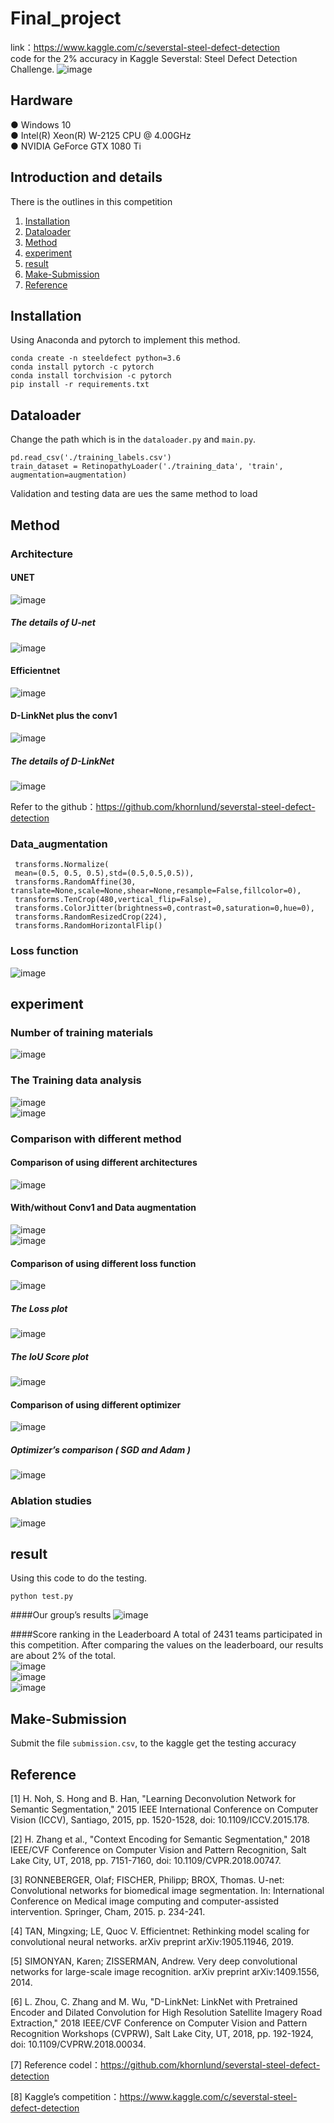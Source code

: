 # Final_project
link：https://www.kaggle.com/c/severstal-steel-defect-detection <br>
code for the 2% accuracy in Kaggle Severstal: Steel Defect Detection Challenge.
![image](https://github.com/eddieczc/Image-Processing-via-deep-learning/blob/master/Final_project/images/example.PNG) <br> 
## Hardware
● Windows 10 <br>
● Intel(R) Xeon(R) W-2125 CPU @ 4.00GHz <br>
● NVIDIA GeForce GTX 1080 Ti <br>

## Introduction and details
There is the outlines in this competition <br>
1. [Installation](#Installation) <br>
2. [Dataloader](#Dataloader) <br>
3. [Method](#Model) <br>
4. [experiment](#experiment) <br>
5. [result](#result) <br>
6. [Make-Submission](#Make-Submission) <br>
7. [Reference](#Reference) <br>

## Installation
Using Anaconda and pytorch to implement this method.

    conda create -n steeldefect python=3.6
    conda install pytorch -c pytorch
    conda install torchvision -c pytorch
    pip install -r requirements.txt
    

## Dataloader
Change the path which is in the `dataloader.py` and `main.py`.
    
    pd.read_csv('./training_labels.csv')
    train_dataset = RetinopathyLoader('./training_data', 'train', augmentation=augmentation)
Validation and testing data are ues the same method to load <br>

## Method
### Architecture
#### UNET
![image](https://github.com/eddieczc/Image-Processing-via-deep-learning/blob/master/Final_project/images/UNET.png) <br> 
##### The details of U-net
![image](https://github.com/eddieczc/Image-Processing-via-deep-learning/blob/master/Final_project/images/layer.PNG) <br> 
#### Efficientnet 
![image](https://github.com/eddieczc/Image-Processing-via-deep-learning/blob/master/Final_project/images/eff_1.png) <br> 
#### D-LinkNet plus the conv1
![image](https://github.com/eddieczc/Image-Processing-via-deep-learning/blob/master/Final_project/images/over.PNG) <br> 
##### The details of D-LinkNet
![image](https://github.com/eddieczc/Image-Processing-via-deep-learning/blob/master/Final_project/images/details.png) <br> 

Refer to the github：https://github.com/khornlund/severstal-steel-defect-detection <br>

### Data_augmentation
     transforms.Normalize(
     mean=(0.5, 0.5, 0.5),std=(0.5,0.5,0.5)),
     transforms.RandomAffine(30, translate=None,scale=None,shear=None,resample=False,fillcolor=0),
     transforms.TenCrop(480,vertical_flip=False),
     transforms.ColorJitter(brightness=0,contrast=0,saturation=0,hue=0),
     transforms.RandomResizedCrop(224),
     transforms.RandomHorizontalFlip()

### Loss function
![image](https://github.com/eddieczc/Image-Processing-via-deep-learning/blob/master/Final_project/images/loss.PNG) <br> 

                           
## experiment
### Number of training materials
![image](https://github.com/eddieczc/Image-Processing-via-deep-learning/blob/master/Final_project/images/dataset.PNG) <br> 
### The Training data analysis
![image](https://github.com/eddieczc/Image-Processing-via-deep-learning/blob/master/Final_project/images/dataset_3.png) <br> 
![image](https://github.com/eddieczc/Image-Processing-via-deep-learning/blob/master/Final_project/images/dataset_4.png) <br> 
### Comparison with different method
#### Comparison of using different architectures
![image](https://github.com/eddieczc/Image-Processing-via-deep-learning/blob/master/Final_project/images/table_1.png) <br> 
#### With/without Conv1 and Data augmentation
![image](https://github.com/eddieczc/Image-Processing-via-deep-learning/blob/master/Final_project/images/table_2.png) <br> 
![image](https://github.com/eddieczc/Image-Processing-via-deep-learning/blob/master/Final_project/images/table_3.png) <br> 
#### Comparison of using different loss function
![image](https://github.com/eddieczc/Image-Processing-via-deep-learning/blob/master/Final_project/images/table_4.png) <br> 
##### The Loss plot
![image](https://github.com/eddieczc/Image-Processing-via-deep-learning/blob/master/Final_project/images/bceloss.png) <br> 
##### The IoU Score plot
![image](https://github.com/eddieczc/Image-Processing-via-deep-learning/blob/master/Final_project/images/IOU.png) <br> 
#### Comparison of using different optimizer
![image](https://github.com/eddieczc/Image-Processing-via-deep-learning/blob/master/Final_project/images/table_5.png) <br> 
##### Optimizer’s comparison ( SGD and Adam )
![image](https://github.com/eddieczc/Image-Processing-via-deep-learning/blob/master/Final_project/images/table_6.png) <br> 
### Ablation studies
![image](https://github.com/eddieczc/Image-Processing-via-deep-learning/blob/master/Final_project/images/ablation.png) <br> 

## result
Using this code to do the testing. <br>

    python test.py
####Our group’s results
![image](https://github.com/eddieczc/Image-Processing-via-deep-learning/blob/master/Final_project/images/res.png) <br> 

####Score ranking in the Leaderboard
A total of 2431 teams participated in this competition. After comparing the values on the leaderboard, our results are about 2% of the total.<br> 
![image](https://github.com/eddieczc/Image-Processing-via-deep-learning/blob/master/Final_project/images/res_2.png) <br> 
![image](https://github.com/eddieczc/Image-Processing-via-deep-learning/blob/master/Final_project/images/res_1.png) <br> 
![image](https://github.com/eddieczc/Image-Processing-via-deep-learning/blob/master/Final_project/images/res_3.png) <br> 

## Make-Submission
Submit the file `submission.csv`, to the kaggle  get the testing accuracy <br>

## Reference
[1] H. Noh, S. Hong and B. Han, "Learning Deconvolution Network for Semantic Segmentation," 2015 IEEE International Conference on Computer Vision (ICCV), Santiago, 2015, pp. 1520-1528, doi: 10.1109/ICCV.2015.178.<br> 

[2] H. Zhang et al., "Context Encoding for Semantic Segmentation," 2018 IEEE/CVF Conference on Computer Vision and Pattern Recognition, Salt Lake City, UT, 2018, pp. 7151-7160, doi: 10.1109/CVPR.2018.00747.<br> 

[3] RONNEBERGER, Olaf; FISCHER, Philipp; BROX, Thomas. U-net: Convolutional networks for biomedical image segmentation. In: International Conference on Medical image computing and computer-assisted intervention. Springer, Cham, 2015. p. 234-241.<br> 

[4] TAN, Mingxing; LE, Quoc V. Efficientnet: Rethinking model scaling for convolutional neural networks. arXiv preprint arXiv:1905.11946, 2019.<br> 

[5] SIMONYAN, Karen; ZISSERMAN, Andrew. Very deep convolutional networks for large-scale image recognition. arXiv preprint arXiv:1409.1556, 2014.<br> 

[6] L. Zhou, C. Zhang and M. Wu, "D-LinkNet: LinkNet with Pretrained Encoder and Dilated Convolution for High Resolution Satellite Imagery Road Extraction," 2018 IEEE/CVF Conference on Computer Vision and Pattern Recognition Workshops (CVPRW), Salt Lake City, UT, 2018, pp. 192-1924, doi: 10.1109/CVPRW.2018.00034.<br> 

[7] Reference codel：https://github.com/khornlund/severstal-steel-defect-detection <br> 

[8] Kaggle’s competition：https://www.kaggle.com/c/severstal-steel-defect-detection <br> 
